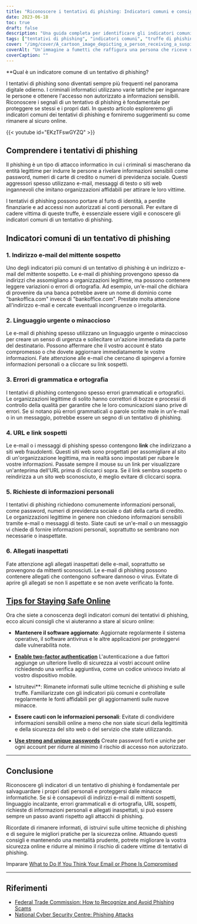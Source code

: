 ```yaml
---
title: "Riconoscere i tentativi di phishing: Indicatori comuni e consigli di sicurezza"
date: 2023-06-18
toc: true
draft: false
description: "Una guida completa per identificare gli indicatori comuni dei tentativi di phishing e consigli pratici per rimanere al sicuro online."
tags: ["tentativi di phishing", "indicatori comuni", "truffe di phishing", "sicurezza online", "sicurezza informatica", "indirizzi e-mail sospetti", "lingua urgente", "errori di grammatica", "errori di ortografia", "URL sospetti", "richieste di informazioni personali", "allegati inaspettati", "Sicurezza online", "aggiornamenti software", "autenticazione a due fattori", "sicurezza della password", "online scams", "tecniche di phishing", "minacce informatiche", "consapevolezza del phishing", "identificare il phishing", "prevenzione del phishing", "protezione dal phishing", "Consigli per la sensibilizzazione al phishing", "rilevamento del phishing", "Formazione sulla consapevolezza del phishing", "e-mail di phishing", "campagna di sensibilizzazione sul phishing", "educazione alla consapevolezza del phishing", "Le migliori pratiche di sensibilizzazione al phishing", "Qual è un indicatore comune di un tentativo di phishing?"]
cover: "/img/cover/A_cartoon_image_depicting_a_person_receiving_a_suspicious_email.png"
coverAlt: "Un'immagine a fumetti che raffigura una persona che riceve un'e-mail sospetta e che guarda con scetticismo."
coverCaption: ""
---
```


**Qual è un indicatore comune di un tentativo di phishing?

I tentativi di phishing sono diventati sempre più frequenti nel panorama digitale odierno. I criminali informatici utilizzano varie tattiche per ingannare le persone e ottenere l'accesso non autorizzato a informazioni sensibili. Riconoscere i segnali di un tentativo di phishing è fondamentale per proteggere se stessi e i propri dati. In questo articolo esploreremo gli indicatori comuni dei tentativi di phishing e forniremo suggerimenti su come rimanere al sicuro online.

{{< youtube id="EKzTFswGYZQ" >}}

## **Comprendere i tentativi di phishing**

Il phishing è un tipo di attacco informatico in cui i criminali si mascherano da entità legittime per indurre le persone a rivelare informazioni sensibili come password, numeri di carte di credito o numeri di previdenza sociale. Questi aggressori spesso utilizzano e-mail, messaggi di testo o siti web ingannevoli che imitano organizzazioni affidabili per attirare le loro vittime.

I tentativi di phishing possono portare al furto di identità, a perdite finanziarie e ad accessi non autorizzati ai conti personali. Per evitare di cadere vittima di queste truffe, è essenziale essere vigili e conoscere gli indicatori comuni di un tentativo di phishing.

## **Indicatori comuni di un tentativo di phishing**

### **1. Indirizzo e-mail del mittente sospetto**

Uno degli indicatori più comuni di un tentativo di phishing è un indirizzo e-mail del mittente sospetto. Le e-mail di phishing provengono spesso da indirizzi che assomigliano a organizzazioni legittime, ma possono contenere leggere variazioni o errori di ortografia. Ad esempio, un'e-mail che dichiara di provenire da una banca potrebbe avere un nome di dominio come "bankoffica.com" invece di "bankoffice.com". Prestate molta attenzione all'indirizzo e-mail e cercate eventuali incongruenze o irregolarità.

### **2. Linguaggio urgente o minaccioso**

Le e-mail di phishing spesso utilizzano un linguaggio urgente o minaccioso per creare un senso di urgenza e sollecitare un'azione immediata da parte del destinatario. Possono affermare che il vostro account è stato compromesso o che dovete aggiornare immediatamente le vostre informazioni. Fate attenzione alle e-mail che cercano di spingervi a fornire informazioni personali o a cliccare su link sospetti.

### **3. Errori di grammatica e ortografia**

I tentativi di phishing contengono spesso errori grammaticali e ortografici. Le organizzazioni legittime di solito hanno correttori di bozze e processi di controllo della qualità per garantire che le loro comunicazioni siano prive di errori. Se si notano più errori grammaticali o parole scritte male in un'e-mail o in un messaggio, potrebbe essere un segno di un tentativo di phishing.

### **4. URL e link sospetti**

Le e-mail o i messaggi di phishing spesso contengono **link** che indirizzano a siti web fraudolenti. Questi siti web sono progettati per assomigliare al sito di un'organizzazione legittima, ma in realtà sono impostati per rubare le vostre informazioni. Passate sempre il mouse su un link per visualizzare un'anteprima dell'URL prima di cliccarci sopra. Se il link sembra sospetto o reindirizza a un sito web sconosciuto, è meglio evitare di cliccarci sopra.

### **5. Richieste di informazioni personali**

I tentativi di phishing richiedono comunemente informazioni personali, come password, numeri di previdenza sociale o dati della carta di credito. Le organizzazioni legittime in genere non chiedono informazioni sensibili tramite e-mail o messaggi di testo. Siate cauti se un'e-mail o un messaggio vi chiede di fornire informazioni personali, soprattutto se sembrano non necessarie o inaspettate.

### **6. Allegati inaspettati**

Fate attenzione agli allegati inaspettati delle e-mail, soprattutto se provengono da mittenti sconosciuti. Le e-mail di phishing possono contenere allegati che contengono software dannoso o virus. Evitate di aprire gli allegati se non li aspettate e se non avete verificato la fonte.

## [**Tips for Staying Safe Online**](https://simeononsecurity.ch/articles/protecting-yourself-online-and-offline-from-hacking-smear-campains-and-identity-theft/)

Ora che siete a conoscenza degli indicatori comuni dei tentativi di phishing, ecco alcuni consigli che vi aiuteranno a stare al sicuro online:

- **Mantenere il software aggiornato**: Aggiornate regolarmente il sistema operativo, il software antivirus e le altre applicazioni per proteggervi dalle vulnerabilità note.

- [**Enable two-factor authentication**](https://simeononsecurity.ch/articles/what-are-the-diferent-kinds-of-factors-in-mfa/) L'autenticazione a due fattori aggiunge un ulteriore livello di sicurezza ai vostri account online richiedendo una verifica aggiuntiva, come un codice univoco inviato al vostro dispositivo mobile.

- Istruitevi**: Rimanete informati sulle ultime tecniche di phishing e sulle truffe. Familiarizzate con gli indicatori più comuni e controllate regolarmente le fonti affidabili per gli aggiornamenti sulle nuove minacce.

- **Essere cauti con le informazioni personali**: Evitate di condividere informazioni sensibili online a meno che non siate sicuri della legittimità e della sicurezza del sito web o del servizio che state utilizzando.

- [**Use strong and unique passwords**](https://simeononsecurity.ch/articles/how-to-create-strong-passwords/) Create password forti e uniche per ogni account per ridurre al minimo il rischio di accesso non autorizzato.

______

## **Conclusione**

Riconoscere gli indicatori di un tentativo di phishing è fondamentale per salvaguardare i propri dati personali e proteggersi dalle minacce informatiche. Se si è consapevoli di indirizzi e-mail di mittenti sospetti, linguaggio incalzante, errori grammaticali e di ortografia, URL sospetti, richieste di informazioni personali e allegati inaspettati, si può essere sempre un passo avanti rispetto agli attacchi di phishing.

Ricordate di rimanere informati, di istruirvi sulle ultime tecniche di phishing e di seguire le migliori pratiche per la sicurezza online. Attuando questi consigli e mantenendo una mentalità prudente, potrete migliorare la vostra sicurezza online e ridurre al minimo il rischio di cadere vittime di tentativi di phishing.

Imparare [What to Do If You Think Your Email or Phone Is Compromised](https://simeononsecurity.ch/articles/what-to-do-if-you-suspect-your-computer-phone-or-email-is-compromised/)

______

## **Riferimenti**

- [Federal Trade Commission: How to Recognize and Avoid Phishing Scams](https://www.consumer.ftc.gov/articles/how-recognize-and-avoid-phishing-scams)
- [National Cyber Security Centre: Phishing Attacks](https://www.ncsc.gov.uk/phishing)

